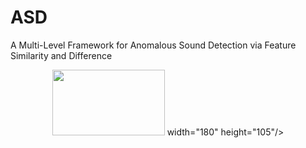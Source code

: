 # ASD
A Multi-Level Framework for Anomalous Sound Detection via Feature Similarity and Difference
<div align=center>
<img src="https://github.com/fanxiaoxiaoxin/ASD/edit/main/README.md" width="180" height="105"> width="180" height="105"/>
</div>
